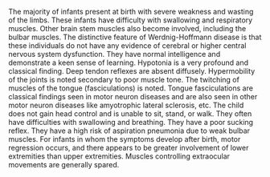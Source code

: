 The majority of infants present at birth with severe weakness and wasting of the limbs. These infants have difficulty with swallowing and respiratory muscles. Other brain stem muscles also become involved, including the bulbar muscles. The distinctive feature of Werdnig-Hoffmann disease is that these individuals do not have any evidence of cerebral or higher central nervous system dysfunction. They have normal intelligence and demonstrate a keen sense of learning. Hypotonia is a very profound and classical finding. Deep tendon reflexes are absent diffusely. Hypermobility of the joints is noted secondary to poor muscle tone. The twitching of muscles of the tongue (fasciculations) is noted. Tongue fasciculations are classical findings seen in motor neuron diseases and are also seen in other motor neuron diseases like amyotrophic lateral sclerosis, etc. The child does not gain head control and is unable to sit, stand, or walk. They often have difficulties with swallowing and breathing. They have a poor sucking reflex. They have a high risk of aspiration pneumonia due to weak bulbar muscles. For infants in whom the symptoms develop after birth, motor regression occurs, and there appears to be greater involvement of lower extremities than upper extremities. Muscles controlling extraocular movements are generally spared.